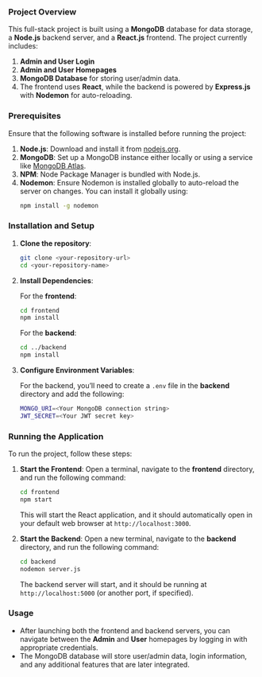 ### Project Overview

This full-stack project is built using a **MongoDB** database for data storage, a **Node.js** backend server, and a **React.js** frontend. The project currently includes:
1. **Admin and User Login**
2. **Admin and User Homepages**
3. **MongoDB Database** for storing user/admin data.
4. The frontend uses **React**, while the backend is powered by **Express.js** with **Nodemon** for auto-reloading.

### Prerequisites

Ensure that the following software is installed before running the project:

1. **Node.js**: Download and install it from [nodejs.org](https://nodejs.org).
2. **MongoDB**: Set up a MongoDB instance either locally or using a service like [MongoDB Atlas](https://www.mongodb.com/cloud/atlas).
3. **NPM**: Node Package Manager is bundled with Node.js.
4. **Nodemon**: Ensure Nodemon is installed globally to auto-reload the server on changes. You can install it globally using:
   ```bash
   npm install -g nodemon
   ```

### Installation and Setup

1. **Clone the repository**:
   ```bash
   git clone <your-repository-url>
   cd <your-repository-name>
   ```

2. **Install Dependencies**:

   For the **frontend**:
   ```bash
   cd frontend
   npm install
   ```

   For the **backend**:
   ```bash
   cd ../backend
   npm install
   ```

3. **Configure Environment Variables**:

   For the backend, you’ll need to create a `.env` file in the **backend** directory and add the following:
   ```bash
   MONGO_URI=<Your MongoDB connection string>
   JWT_SECRET=<Your JWT secret key>
   ```

### Running the Application

To run the project, follow these steps:

1. **Start the Frontend**:
   Open a terminal, navigate to the **frontend** directory, and run the following command:
   ```bash
   cd frontend
   npm start
   ```

   This will start the React application, and it should automatically open in your default web browser at `http://localhost:3000`.

2. **Start the Backend**:
   Open a new terminal, navigate to the **backend** directory, and run the following command:
   ```bash
   cd backend
   nodemon server.js
   ```

   The backend server will start, and it should be running at `http://localhost:5000` (or another port, if specified).


### Usage

- After launching both the frontend and backend servers, you can navigate between the **Admin** and **User** homepages by logging in with appropriate credentials. 
- The MongoDB database will store user/admin data, login information, and any additional features that are later integrated.

